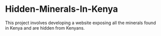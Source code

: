 # Hidden-Minerals-In-Kenya
This project involves developing a website exposing all the minerals found in Kenya and are hidden from Kenyans.
